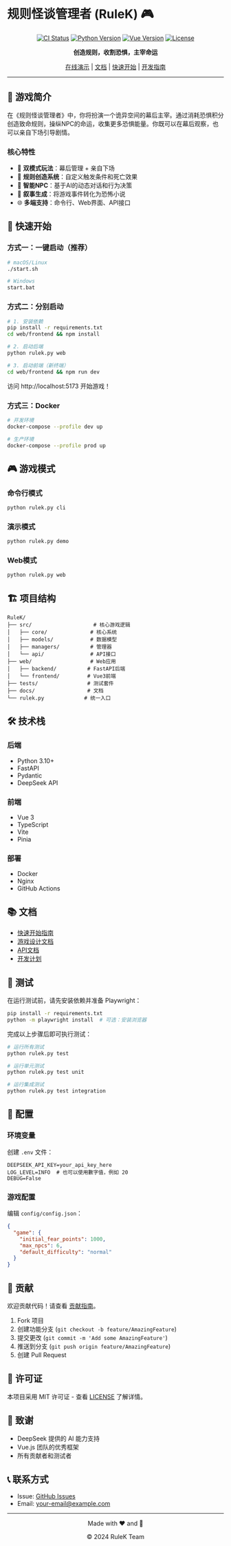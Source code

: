 # 规则怪谈管理者 (RuleK) 🎮

<div align="center">

[![CI Status](https://github.com/yourusername/rulek/workflows/CI/badge.svg)](https://github.com/yourusername/rulek/actions)
[![Python Version](https://img.shields.io/badge/python-3.10+-blue.svg)](https://www.python.org/downloads/)
[![Vue Version](https://img.shields.io/badge/vue-3.3+-green.svg)](https://vuejs.org/)
[![License](https://img.shields.io/badge/license-MIT-blue.svg)](LICENSE)

**创造规则，收割恐惧，主宰命运**

[在线演示](#) | [文档](docs/) | [快速开始](#快速开始) | [开发指南](docs/guides/)

</div>

---

## 📖 游戏简介

在《规则怪谈管理者》中，你将扮演一个诡异空间的幕后主宰。通过消耗恐惧积分创造致命规则，操纵NPC的命运，收集更多恐惧能量。你既可以在幕后观察，也可以亲自下场引导剧情。

### 核心特性

- 🎯 **双模式玩法**：幕后管理 + 亲自下场
- 📜 **规则创造系统**：自定义触发条件和死亡效果
- 🤖 **智能NPC**：基于AI的动态对话和行为决策
- 📖 **叙事生成**：将游戏事件转化为恐怖小说
- 🌐 **多端支持**：命令行、Web界面、API接口

## 🚀 快速开始

### 方式一：一键启动（推荐）

```bash
# macOS/Linux
./start.sh

# Windows
start.bat
```

### 方式二：分别启动

```bash
# 1. 安装依赖
pip install -r requirements.txt
cd web/frontend && npm install

# 2. 启动后端
python rulek.py web

# 3. 启动前端（新终端）
cd web/frontend && npm run dev
```

访问 http://localhost:5173 开始游戏！

### 方式三：Docker

```bash
# 开发环境
docker-compose --profile dev up

# 生产环境
docker-compose --profile prod up
```

## 🎮 游戏模式

### 命令行模式
```bash
python rulek.py cli
```

### 演示模式
```bash
python rulek.py demo
```

### Web模式
```bash
python rulek.py web
```

## 🏗️ 项目结构

```
RuleK/
├── src/                    # 核心游戏逻辑
│   ├── core/              # 核心系统
│   ├── models/            # 数据模型
│   ├── managers/          # 管理器
│   └── api/               # API接口
├── web/                   # Web应用
│   ├── backend/          # FastAPI后端
│   └── frontend/         # Vue3前端
├── tests/                # 测试套件
├── docs/                 # 文档
└── rulek.py             # 统一入口
```

## 🛠️ 技术栈

### 后端
- Python 3.10+
- FastAPI
- Pydantic
- DeepSeek API

### 前端
- Vue 3
- TypeScript
- Vite
- Pinia

### 部署
- Docker
- Nginx
- GitHub Actions

## 📚 文档

- [快速开始指南](docs/guides/Quick_Start_Guide.md)
- [游戏设计文档](docs/game_design/game_design_v0.2.md)
- [API文档](http://localhost:8000/docs)
- [开发计划](docs/MCP_Development_Plan.md)

## 🧪 测试

在运行测试前，请先安装依赖并准备 Playwright：

```bash
pip install -r requirements.txt
python -m playwright install  # 可选：安装浏览器
```

完成以上步骤后即可执行测试：

```bash
# 运行所有测试
python rulek.py test

# 运行单元测试
python rulek.py test unit

# 运行集成测试
python rulek.py test integration
```

## 🔧 配置

### 环境变量

创建 `.env` 文件：

```env
DEEPSEEK_API_KEY=your_api_key_here
LOG_LEVEL=INFO  # 也可以使用數字值，例如 20
DEBUG=False
```

### 游戏配置

编辑 `config/config.json`：

```json
{
  "game": {
    "initial_fear_points": 1000,
    "max_npcs": 6,
    "default_difficulty": "normal"
  }
}
```

## 🤝 贡献

欢迎贡献代码！请查看 [贡献指南](CONTRIBUTING.md)。

1. Fork 项目
2. 创建功能分支 (`git checkout -b feature/AmazingFeature`)
3. 提交更改 (`git commit -m 'Add some AmazingFeature'`)
4. 推送到分支 (`git push origin feature/AmazingFeature`)
5. 创建 Pull Request

## 📄 许可证

本项目采用 MIT 许可证 - 查看 [LICENSE](LICENSE) 了解详情。

## 🙏 致谢

- DeepSeek 提供的 AI 能力支持
- Vue.js 团队的优秀框架
- 所有贡献者和测试者

## 📞 联系方式

- Issue: [GitHub Issues](https://github.com/yourusername/rulek/issues)
- Email: your-email@example.com

---

<div align="center">
  <p>Made with ❤️ and 👻</p>
  <p>© 2024 RuleK Team</p>
</div>
